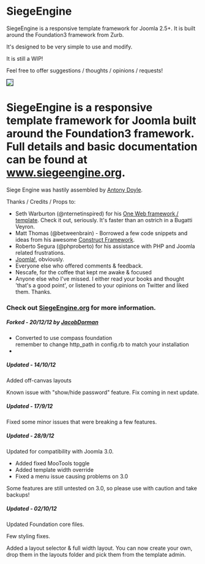 <h1>SiegeEngine</h1>
<p>SiegeEngine is a responsive template framework for Joomla 2.5+. It is built around the Foundation3 framework from Zurb.</p>
<p>It's designed to be very simple to use and modify.</p>
<p>It is still a WIP!</p>
<p>Feel free to offer suggestions / thoughts / opinions / requests!</p>

<img style="float:none; border: 1px solid #0a192e;" src="http://www.antonydoyle.co.uk/media/k2/items/cache/13f34e2b533e12c6166f88368dcd8c07_L.jpg" /><h1>SiegeEngine is a responsive template framework for Joomla built around the Foundation3 framework. Full details and basic documentation can be found at <a href="https://www.siegeengine.org">www.siegeengine.org</a>.</h1><p>Siege Engine was hastily assembled by <a href="http://www.antonydoyle.co.uk">Antony Doyle</a>. </p><p><p>Thanks / Credits / Props to:</p>
		<ul>
		<li>Seth Warburton (@nternetinspired) for his <a href="http://www.joomlafuture.com">One Web framework / template</a>. Check it out, seriously. It's faster than an ostrich in a Bugatti Veyron.</li>
		<li>Matt Thomas (@betweenbrain) - Borrowed a few code snippets and ideas from his awesome <a href="http://construct-framework.com/">Construct Framework</a>.
		<li>Roberto Segura (@phproberto) for his assistance with PHP and Joomla related frustrations.</li>
		<li><a href="http://www.joomla.org">Joomla!</a>, obviously.</li>
		<li>Everyone else who offered comments & feedback.</li>
		<li>Nescafe, for the coffee that kept me awake & focused</li>
		<li>Anyone else who I've missed. I either read your books and thought 'that's a good point', or listened to your opinions on Twitter and liked them. Thanks.</li>
		</ul></p>

<h3>Check out <a href="http://www.siegeengine.org/">SiegeEngine.org</a> for more information.</h3>
<h5>Forked - 20/12/12 by <a href="https://github.com/JacobDorman/siegeengine/">JacobDorman</a></h5>
<ul>
	<li>Converted to use compass foundation<br>
		<span>remember to change http_path in config.rb to match your installation</span>
	</li>
	<li></li>
</ul>
<h5>Updated - 14/10/12</h5>
<p>Added off-canvas layouts</p>
<p>Known issue with "show/hide password" feature. Fix coming in next update.</p>
<h5>Updated - 17/9/12</h5>
<p>Fixed some minor issues that were breaking a few features.</p>
<h5>Updated - 28/9/12</h5>
<p>Updated for compatibility with Joomla 3.0.</p>
<ul>
<li>Added fixed MooTools toggle</li>
<li>Added template width override</li>
<li>Fixed a menu issue causing problems on 3.0</li>
</ul>
<p>Some features are still untested on 3.0, so please use with caution and take backups! </p>
<h5>Updated - 02/10/12</h5>
<p>Updated Foundation core files.</p>
<p>Few styling fixes.</p>
<p>Added a layout selector & full width layout. You can now create your own, drop them in the layouts folder and pick them from the template admin.</p>

